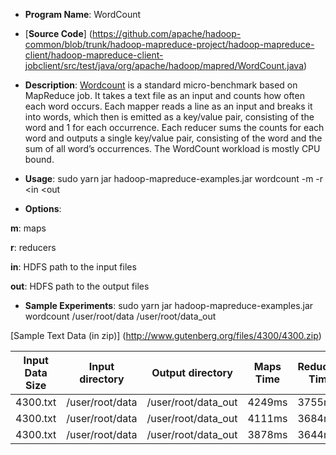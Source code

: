 * __Program Name__: WordCount
 
* [__Source Code__] (https://github.com/apache/hadoop-common/blob/trunk/hadoop-mapreduce-project/hadoop-mapreduce-client/hadoop-mapreduce-client-jobclient/src/test/java/org/apache/hadoop/mapred/WordCount.java) 

* __Description__: 
[Wordcount](http://wiki.apache.org/hadoop/WordCount) is a standard micro-benchmark based on MapReduce job. It takes a text file as an input and counts how often each word occurs. Each mapper reads a line as an input and breaks it into words, which then is emitted as a key/value pair, consisting of the word and 1 for each occurrence. Each reducer sums the counts for each word and outputs a single key/value pair, consisting of the word and the sum of all word’s occurrences. The WordCount workload is mostly CPU bound. 

* __Usage__: sudo yarn jar hadoop-mapreduce-examples.jar wordcount -m -r <in <out

* __Options__:

 __m__: maps

 __r__: reducers

 __in__: HDFS path to the input files

 __out__: HDFS path to the output files


* __Sample Experiments__: sudo yarn jar hadoop-mapreduce-examples.jar wordcount /user/root/data /user/root/data_out

[Sample Text Data (in zip)] (http://www.gutenberg.org/files/4300/4300.zip)


| Input Data Size | Input directory  | Output directory | Maps Time | Reducers Time | Bytes Written | Bytes Read |
|-----------------|------------------|------------------|-----------|---------------|-----------|--------------|
|     4300.txt    | /user/root/data  |/user/root/data_out|  4249ms  |  3755ms       |  527547   |  1573079     |
|     4300.txt    | /user/root/data  |/user/root/data_out|  4111ms  |  3684ms       |  527547   |  1573079     |
|     4300.txt    | /user/root/data  |/user/root/data_out|  3878ms  |  3644ms       |  527547   |  1573079     |

